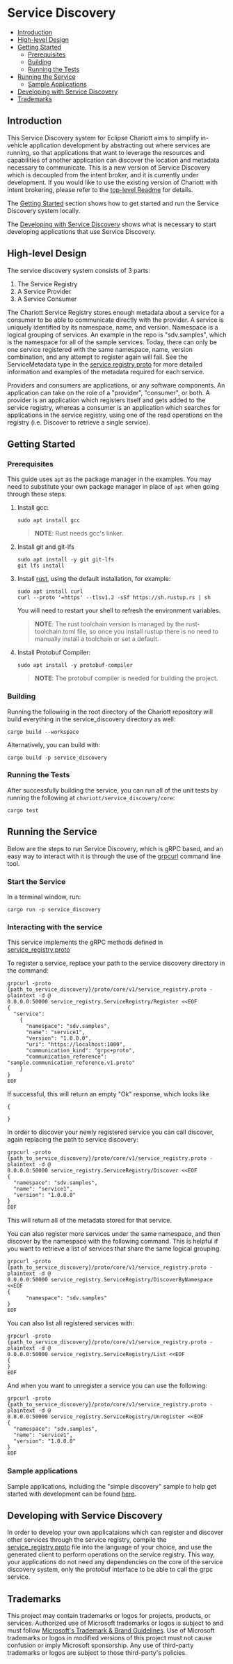 # Service Discovery

- [Introduction](#introduction)
- [High-level Design](#high-level-design)
- [Getting Started](#getting-started)
  - [Prerequisites](#prerequisites)
  - [Building](#building)
  - [Running the Tests](#running-the-tests)
- [Running the Service](#running-the-service)
  - [Sample Applications](#sample-applications)
- [Developing with Service Discovery](#developing-with-service-discovery)
- [Trademarks](#trademarks)

## Introduction

This Service Discovery system for Eclipse Chariott aims to simplify in-vehicle application
development by abstracting out where services are running, so that applications that want to
leverage the resources and capabilities of another application can discover the location and
metadata necessary to communicate. This is a new version of Service Discovery which is decoupled
from the intent broker, and it is currently under development. If you would like to use the
existing version of Chariott with intent brokering, please refer to the
[top-level Readme](./../README.md) for details.

The [Getting Started](#getting-started) section shows how to get started and run the Service
Discovery system locally.

The [Developing with Service Discovery](#developing-with-service-discovery) shows what is necessary
to start developing applications that use Service Discovery.

## High-level Design

The service discovery system consists of 3 parts:

1. The Service Registry
2. A Service Provider
3. A Service Consumer

The Chariott Service Registry stores enough metadata about a service for a consumer to be able to
communicate directly with the provider. A service is uniquely identified by its namespace, name,
and version. Namespace is a logical grouping of services. An example in the repo is "sdv.samples",
which is the namespace for all of the sample services. Today, there can only be one service
registered with the same namespace, name, version combination, and any attempt to register again
will fail. See the ServiceMetadata type in the
[service registry proto](./proto/core/v1/service_registry.proto) for more detailed information and
examples of the metadata required for each service.

Providers and consumers are applications, or any software components. An application can take on
the role of a "provider", "consumer", or both. A provider is an application which registers itself
and gets added to the service registry, whereas a consumer is an application which searches for
applications in the service registry, using one of the read operations on the registry (i.e.
Discover to retrieve a single service).

## Getting Started

### Prerequisites

This guide uses `apt` as the package manager in the examples. You may need to substitute your own
package manager in place of `apt` when going through these steps.

1. Install gcc:

    ```shell
    sudo apt install gcc
    ```

    > **NOTE**: Rust needs gcc's linker.

1. Install git and git-lfs

    ```shell
    sudo apt install -y git git-lfs 
    git lfs install
    ```

1. Install [rust](https://rustup.rs/#), using the default installation, for example:

    ```shell
    sudo apt install curl
    curl --proto '=https' --tlsv1.2 -sSf https://sh.rustup.rs | sh
    ```

    You will need to restart your shell to refresh the environment variables.

    > **NOTE**: The rust toolchain version is managed by the rust-toolchain.toml file, so once you
                install rustup there is no need to manually install a toolchain or set a default.

1. Install Protobuf Compiler:

    ```shell
    sudo apt install -y protobuf-compiler
    ```

    > **NOTE**: The protobuf compiler is needed for building the project.

### Building

Running the following in the root directory of the Chariott repository will build everything in the
service_discovery directory as well:

```shell
cargo build --workspace
```

Alternatively, you can build with:

```shell
cargo build -p service_discovery
```

### Running the Tests

After successfully building the service, you can run all of the unit tests by running the following
at `chariott/service_discovery/core`:

```shell
cargo test
```

## Running the Service

Below are the steps to run Service Discovery, which is gRPC based, and an easy way to interact with
it is through the use of the [grpcurl](http://github.com/fullstorydev/grpcurl) command line tool.

### Start the Service

In a terminal window, run:

```shell
cargo run -p service_discovery
```

### Interacting with the service

This service implements the gRPC methods defined in
[service_registry.proto](./proto/core/v1/service_registry.proto)

To register a service, replace your path to the service discovery directory in the command:

```shell
grpcurl -proto {path_to_service_discovery}/proto/core/v1/service_registry.proto -plaintext -d @ 
0.0.0.0:50000 service_registry.ServiceRegistry/Register <<EOF
{
  "service":
    {
      "namespace": "sdv.samples",
      "name": "service1",
      "version": "1.0.0.0",
      "uri": "https://localhost:1000",
      "communication_kind": "grpc+proto",
      "communication_reference": "sample.communication_reference.v1.proto"
    }
}
EOF
```

If successful, this will return an empty "Ok" response, which looks like

```shell
{

}
```

In order to discover your newly registered service you can call discover, again replacing the path
to service discovery:

```shell
grpcurl -proto {path_to_service_discovery}/proto/core/v1/service_registry.proto -plaintext -d @ 
0.0.0.0:50000 service_registry.ServiceRegistry/Discover <<EOF
{
  "namespace": "sdv.samples",
  "name": "service1",
  "version": "1.0.0.0"
}
EOF
```

This will return all of the metadata stored for that service.

You can also register more services under the same namespace, and then discover by the namespace with the following command. This is helpful if you want to retrieve a list of services that share the same logical grouping.

```shell
grpcurl -proto {path_to_service_discovery}/proto/core/v1/service_registry.proto -plaintext -d @ 
0.0.0.0:50000 service_registry.ServiceRegistry/DiscoverByNamespace <<EOF
{
      "namespace": "sdv.samples"
}
EOF
```

You can also list all registered services with:

```shell
grpcurl -proto {path_to_service_discovery}/proto/core/v1/service_registry.proto -plaintext -d @ 
0.0.0.0:50000 service_registry.ServiceRegistry/List <<EOF
{
}
EOF
```

And when you want to unregister a service you can use the following:

```shell
grpcurl -proto {path_to_service_discovery}/proto/core/v1/service_registry.proto -plaintext -d @ 
0.0.0.0:50000 service_registry.ServiceRegistry/Unregister <<EOF
{
  "namespace": "sdv.samples",
  "name": "service1",
  "version": "1.0.0.0"
}
EOF
```

### Sample applications

Sample applications, including the "simple discovery" sample to help get started with development
can be found [here](./samples/README.md).

## Developing with Service Discovery

In order to develop your own applicataions which can register and discover other services through
the service registry, compile the [service_registry.proto](./proto/core/v1/service_registry.proto)
file into the language of your choice, and use the generated client to perform operations on the
service registry. This way, your applications do not need any dependencies on the core of the
service discovery system, only the protobuf interface to be able to call the grpc service.

## Trademarks

This project may contain trademarks or logos for projects, products, or services. Authorized use of
Microsoft trademarks or logos is subject to and must follow
[Microsoft's Trademark & Brand Guidelines](https://www.microsoft.com/en-us/legal/intellectualproperty/trademarks/usage/general).
Use of Microsoft trademarks or logos in modified versions of this project must not cause confusion
or imply Microsoft sponsorship.
Any use of third-party trademarks or logos are subject to those third-party's policies.
